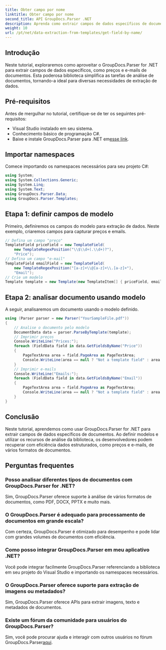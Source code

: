 ```yaml
---
title: Obter campo por nome
linktitle: Obter campo por nome
second_title: API GroupDocs.Parser .NET
description: Aprenda como extrair campos de dados específicos de documentos usando GroupDocs.Parser for .NET. Guia passo a passo com exemplos de código.
weight: 10
url: /pt/net/data-extraction-from-templates/get-field-by-name/
---
```

## Introdução
Neste tutorial, exploraremos como aproveitar o GroupDocs.Parser for .NET para extrair campos de dados específicos, como preços e e-mails de documentos. Esta poderosa biblioteca simplifica as tarefas de análise de documentos, tornando-a ideal para diversas necessidades de extração de dados.
## Pré-requisitos
Antes de mergulhar no tutorial, certifique-se de ter os seguintes pré-requisitos:
- Visual Studio instalado em seu sistema.
- Conhecimento básico de programação C#.
-  Baixe e instale GroupDocs.Parser para .NET em[esse link](https://releases.groupdocs.com/parser/net/).

## Importar namespaces
Comece importando os namespaces necessários para seu projeto C#:
```csharp
using System;
using System.Collections.Generic;
using System.Linq;
using System.Text;
using GroupDocs.Parser.Data;
using GroupDocs.Parser.Templates;
```
## Etapa 1: definir campos de modelo
Primeiro, definiremos os campos do modelo para extração de dados. Neste exemplo, criaremos campos para capturar preços e emails.
```csharp
// Defina um campo "preço"
TemplateField priceField = new TemplateField(
    new TemplateRegexPosition("\\$\\d+(.\\d+)?"),
    "Price");
// Defina um campo "e-mail"
TemplateField emailField = new TemplateField(
    new TemplateRegexPosition("[a-z]+\\@[a-z]+\\.[a-z]+"),
    "Email");
// Crie um modelo
Template template = new Template(new TemplateItem[] { priceField, emailField });
```
## Etapa 2: analisar documento usando modelo
A seguir, analisaremos um documento usando o modelo definido.
```csharp
using (Parser parser = new Parser("YourSampleFile.pdf"))
{
    // Analise o documento pelo modelo
    DocumentData data = parser.ParseByTemplate(template);
    // Imprimir preços
    Console.WriteLine("Prices:");
    foreach (FieldData field in data.GetFieldsByName("Price"))
    {
        PageTextArea area = field.PageArea as PageTextArea;
        Console.WriteLine(area == null ? "Not a template field" : area.Text);
    }
    // Imprimir e-mails
    Console.WriteLine("Emails:");
    foreach (FieldData field in data.GetFieldsByName("Email"))
    {
        PageTextArea area = field.PageArea as PageTextArea;
        Console.WriteLine(area == null ? "Not a template field" : area.Text);
    }
}
```

## Conclusão
Neste tutorial, aprendemos como usar GroupDocs.Parser for .NET para extrair campos de dados específicos de documentos. Ao definir modelos e utilizar os recursos de análise da biblioteca, os desenvolvedores podem recuperar com eficiência dados estruturados, como preços e e-mails, de vários formatos de documentos.

## Perguntas frequentes
### Posso analisar diferentes tipos de documentos com GroupDocs.Parser for .NET?
Sim, GroupDocs.Parser oferece suporte à análise de vários formatos de documentos, como PDF, DOCX, PPTX e muito mais.
### O GroupDocs.Parser é adequado para processamento de documentos em grande escala?
Com certeza, GroupDocs.Parser é otimizado para desempenho e pode lidar com grandes volumes de documentos com eficiência.
### Como posso integrar GroupDocs.Parser em meu aplicativo .NET?
Você pode integrar facilmente GroupDocs.Parser referenciando a biblioteca em seu projeto do Visual Studio e importando os namespaces necessários.
### O GroupDocs.Parser oferece suporte para extração de imagens ou metadados?
Sim, GroupDocs.Parser oferece APIs para extrair imagens, texto e metadados de documentos.
### Existe um fórum da comunidade para usuários do GroupDocs.Parser?
 Sim, você pode procurar ajuda e interagir com outros usuários no fórum GroupDocs.Parser[aqui](https://forum.groupdocs.com/c/parser/17).